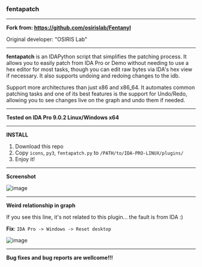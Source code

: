 ### fentapatch

---

**Fork from: https://github.com/osirislab/Fentanyl**

Original developer: "OSIRIS Lab"

---

**fentapatch** is an IDAPython script that simplifies the patching process. It allows you to easily patch from IDA Pro or Demo without needing to use a hex editor for most tasks, though you can edit raw bytes via IDA's hex view if necessary. It also supports undoing and redoing changes to the idb.

Support more architectures than just x86 and x86_64. It automates common patching tasks and one of its best features is the support for Undo/Redo, allowing you to see changes live on the graph and undo them if needed.

---

**Tested on IDA Pro 9.0.2 Linux/Windows x64**

---

**INSTALL**

1) Download this repo
2) Copy `icons`, `py3`, `fentapatch.py` to `/PATH/to/IDA-PRO-LINUX/plugins/`
3) Enjoy it!

---

**Screenshot**

![image](https://github.com/user-attachments/assets/ee4a196c-7612-4d11-a9d2-d1af59b9e5a1)

---

**Weird relationship in graph**

If you see this line, it's not related to this plugin... the fault is from IDA :)

**Fix**: `IDA Pro -> Windows -> Reset desktop`

![image](https://github.com/user-attachments/assets/ac69d735-c6f9-49fc-a5ca-15aac9c47699)

---

**Bug fixes and bug reports are wellcome!!!**
